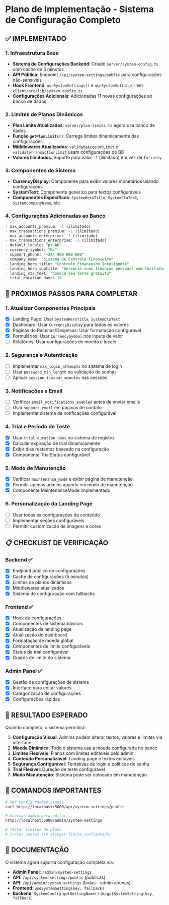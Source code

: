 # Plano de Implementação - Sistema de Configuração Completo

## ✅ IMPLEMENTADO

### 1. Infraestrutura Base
- **Sistema de Configurações Backend**: Criado `server/system-config.ts` com cache de 5 minutos
- **API Pública**: Endpoint `/api/system-settings/public` para configurações não-sensíveis
- **Hook Frontend**: `useSystemSettings()` e `useSystemSetting()` em `client/src/lib/system-config.ts`
- **Configurações Adicionais**: Adicionadas 11 novas configurações ao banco de dados

### 2. Limites de Planos Dinâmicos
- **Plan Limits Atualizados**: `server/plan-limits.ts` agora usa banco de dados
- **Função `getPlanLimits()`**: Carrega limites dinamicamente das configurações
- **Middlewares Atualizados**: `validateAccountLimit` e `validateTransactionLimit` usam configurações do BD
- **Valores Ilimitados**: Suporte para valor `-1` (ilimitado) em vez de `Infinity`

### 3. Componentes de Sistema
- **CurrencyDisplay**: Componente para exibir valores monetários usando configurações
- **SystemText**: Componente genérico para textos configuráveis
- **Componentes Específicos**: `SystemHeroTitle`, `SystemCtaText`, `SystemCompanyName`, etc.

### 4. Configurações Adicionadas ao Banco
```sql
- max_accounts_premium: -1 (ilimitado)
- max_transactions_premium: -1 (ilimitado)
- max_accounts_enterprise: -1 (ilimitado) 
- max_transactions_enterprise: -1 (ilimitado)
- default_locale: "pt-AO"
- currency_symbol: "Kz"
- support_phone: "+244 900 000 000"
- company_name: "Sistema de Controle Financeiro"
- landing_hero_title: "Controle Financeiro Inteligente"
- landing_hero_subtitle: "Gerencie suas finanças pessoais com facilidade e segurança"
- landing_cta_text: "Comece seu teste gratuito"
- trial_duration_days: 14
```

## 🚧 PRÓXIMOS PASSOS PARA COMPLETAR

### 1. Atualizar Componentes Principais
- [x] Landing Page: Usar `SystemHeroTitle`, `SystemCtaText` 
- [x] Dashboard: Usar `CurrencyDisplay` para todos os valores
- [x] Páginas de Receitas/Despesas: Usar formatação configurável
- [x] Formulários: Usar `CurrencySymbol` nos inputs de valor
- [ ] Relatórios: Usar configurações de moeda e locale

### 2. Segurança e Autenticação
- [ ] Implementar `max_login_attempts` no sistema de login
- [ ] Usar `password_min_length` na validação de senhas
- [ ] Aplicar `session_timeout_minutes` nas sessões

### 3. Notificações e Email
- [ ] Verificar `email_notifications_enabled` antes de enviar emails
- [ ] Usar `support_email` em páginas de contato
- [ ] Implementar sistema de notificações configurável

### 4. Trial e Período de Teste
- [x] Usar `trial_duration_days` no sistema de registro
- [x] Calcular expiração de trial dinamicamente
- [x] Exibir dias restantes baseado na configuração
- [x] Componente TrialStatus configurável

### 5. Modo de Manutenção
- [x] Verificar `maintenance_mode` e exibir página de manutenção
- [x] Permitir apenas admins quando em modo de manutenção
- [x] Componente MaintenanceMode implementado

### 6. Personalização da Landing Page
- [ ] Usar todas as configurações de conteúdo
- [ ] Implementar seções configuráveis
- [ ] Permitir customização de imagens e cores

## 📋 CHECKLIST DE VERIFICAÇÃO

### Backend ✅
- [x] Endpoint público de configurações
- [x] Cache de configurações (5 minutos)
- [x] Limites de planos dinâmicos
- [x] Middlewares atualizados
- [x] Sistema de configuração com fallbacks

### Frontend ✅
- [x] Hook de configurações
- [x] Componentes de sistema básicos
- [x] Atualização da landing page
- [x] Atualização do dashboard
- [x] Formatação de moeda global
- [x] Componentes de limite configuráveis
- [x] Status de trial configurável
- [x] Guards de limite do sistema

### Admin Panel ✅
- [x] Gestão de configurações de sistema
- [x] Interface para editar valores
- [x] Categorização de configurações
- [x] Configurações rápidas

## 🎯 RESULTADO ESPERADO

Quando completo, o sistema permitirá:

1. **Configuração Visual**: Admins podem alterar textos, valores e limites via interface
2. **Moeda Dinâmica**: Todo o sistema usa a moeda configurada no banco
3. **Limites Flexíveis**: Planos com limites editáveis pelo admin
4. **Conteúdo Personalizável**: Landing page e textos editáveis
5. **Segurança Configurável**: Tentativas de login e políticas de senha
6. **Trial Flexível**: Duração de teste configurável
7. **Modo Manutenção**: Sistema pode ser colocado em manutenção

## 🔧 COMANDOS IMPORTANTES

```bash
# Ver configurações atuais
curl http://localhost:5000/api/system-settings/public

# Acessar admin para editar
http://localhost:5000/admin/system-settings

# Testar limites de plano
# (criar contas até atingir limite configurado)
```

## 📝 DOCUMENTAÇÃO

O sistema agora suporta configuração completa via:
- **Admin Panel**: `/admin/system-settings` 
- **API**: `/api/system-settings/public` (públicas)
- **API**: `/api/admin/system-settings` (todas - admin apenas)
- **Frontend**: `useSystemSetting(key, fallback)`
- **Backend**: `SystemConfig.getSettingName()` ou `getSystemSetting(key, fallback)`